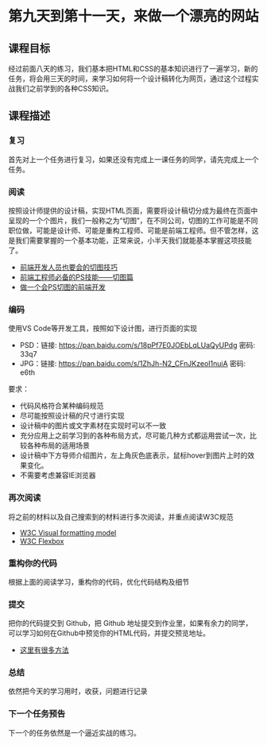 # 第九天到第十一天，来做一个漂亮的网站

## 课程目标

经过前面八天的练习，我们基本把HTML和CSS的基本知识进行了一遍学习，新的任务，将会用三天的时间，来学习如何将一个设计稿转化为网页，通过这个过程实战我们之前学到的各种CSS知识。

## 课程描述

### 复习

首先对上一个任务进行复习，如果还没有完成上一课任务的同学，请先完成上一个任务。

### 阅读

按照设计师提供的设计稿，实现HTML页面，需要将设计稿切分成为最终在页面中呈现的一个个图片，我们一般称之为“切图”，在不同公司，切图的工作可能是不同职位做，可能是设计师、可能是重构工程师、可能是前端工程师。但不管怎样，这是我们需要掌握的一个基本功能，正常来说，小半天我们就能基本掌握这项技能了。

- [前端开发人员也要会的切图技巧](https://blog.csdn.net/xiaoermingn/article/details/53239914)
- [前端工程师必备的PS技能——切图篇](https://www.imooc.com/learn/506)
- [做一个会PS切图的前端开发](https://www.cnblogs.com/w-wanglei/p/5598336.html)

### 编码

使用VS Code等开发工具，按照如下设计图，进行页面的实现

- PSD：链接: <https://pan.baidu.com/s/18pPf7E0JOEbLqLUaQyUPdg> 密码: 33q7
- JPG：链接: <https://pan.baidu.com/s/1ZhJh-N2_CFnJKzeoI1nuiA> 密码: e6th

要求：

- 代码风格符合某种编码规范
- 尽可能按照设计稿的尺寸进行实现
- 设计稿中的图片或文字素材在实现时可以不一致
- 充分应用上之前学习到的各种布局方式，尽可能几种方式都运用尝试一次，比较各种布局的适用场景
- 设计稿中下方导师介绍图片，左上角灰色底表示，鼠标hover到图片上时的效果变化。
- 不需要考虑兼容IE浏览器

### 再次阅读

将之前的材料以及自己搜索到的材料进行多次阅读，并重点阅读W3C规范

- [W3C Visual formatting model](https://www.w3.org/TR/2011/REC-CSS2-20110607/visuren.html#q9.0)
- [W3C Flexbox](https://www.w3.org/TR/2017/CR-css-flexbox-1-20171019/)

### 重构你的代码

根据上面的阅读学习，重构你的代码，优化代码结构及细节

### 提交

把你的代码提交到 Github，把 Github 地址提交到作业里，如果有余力的同学，可以学习如何在Github中预览你的HTML代码，并提交预览地址。

- [这里有很多方法](https://www.zhihu.com/question/24156818)

### 总结

依然把今天的学习用时，收获，问题进行记录

### 下一个任务预告

下一个的任务依然是一个逼近实战的练习。
